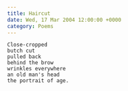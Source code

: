```yaml
---
title: Haircut
date: Wed, 17 Mar 2004 12:00:00 +0000
category: Poems
---
```


    Close-cropped  
    butch cut  
    pulled back  
    behind the brow  
    wrinkles everywhere  
    an old man's head  
    the portrait of age.


